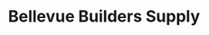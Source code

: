 ---
title: "Bellevue Builders Supply"
url: /schenectady/bellevue-builders-supply/
shop: hardware
---